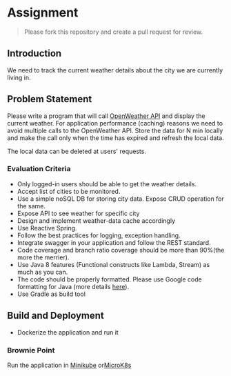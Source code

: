 # Assignment

> Please fork this repository and create a pull request for review.

## Introduction
We need to track the current weather details about the city we are currently living in.

## Problem Statement 
Please write a program that will call [OpenWeather API](https://openweathermap.org/) and display the current weather. For application performance (caching) reasons we need to avoid multiple calls to the OpenWeather API. Store the data for N min locally and make the call only when the time has expired and refresh the local data.

The local data can be deleted at users' requests.

### Evaluation Criteria
* Only logged-in users should be able to get the weather details.
* Accept list of cities to be monitored.
* Use a simple noSQL DB for storing city data. Expose CRUD operation for the same.
* Expose API to see weather for specific city
* Design and implement weather-data cache accordingly 
* Use Reactive Spring.
* Follow the best practices for logging, exception handling.
* Integrate swagger in your application and follow the REST standard.
* Code coverage and branch ratio coverage should be more than 90%(the more the merrier).
* Use Java 8 features (Functional constructs like Lambda, Stream) as much as you can.
* The code should be properly formatted. Please use Google code formatting for Java (more details [here](https://github.com/HPI-Information-Systems/Metanome/wiki/Installing-the-google-styleguide-settings-in-intellij-and-eclipse)).
* Use Gradle as build tool

## Build and Deployment
* Dockerize the application and run it

### Brownie Point
Run the application in [Minikube](https://minikube.sigs.k8s.io/docs/start/) or[MicroK8s](https://microk8s.io/)

